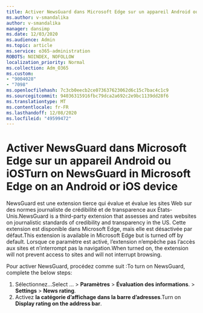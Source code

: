 ```yaml
---
title: Activer NewsGuard dans Microsoft Edge sur un appareil Android ou iOS
ms.author: v-smandalika
author: v-smandalika
manager: dansimp
ms.date: 12/03/2020
ms.audience: Admin
ms.topic: article
ms.service: o365-administration
ROBOTS: NOINDEX, NOFOLLOW
localization_priority: Normal
ms.collection: Adm_O365
ms.custom:
- "9004028"
- "7098"
ms.openlocfilehash: 7c3cb0eecb2ce073637623062d6c15c7bac4c1c9
ms.sourcegitcommit: 94036315916fbc79dca2a692c2e9bc1139dd28f6
ms.translationtype: MT
ms.contentlocale: fr-FR
ms.lasthandoff: 12/08/2020
ms.locfileid: "49599472"
---
```

# <a name="turn-on-newsguard-in-microsoft-edge-on-an-android-or-ios-device"></a><span data-ttu-id="21b08-102">Activer NewsGuard dans Microsoft Edge sur un appareil Android ou iOS</span><span class="sxs-lookup"><span data-stu-id="21b08-102">Turn on NewsGuard in Microsoft Edge on an Android or iOS device</span></span>

<span data-ttu-id="21b08-103">NewsGuard est une extension tierce qui évalue et évalue les sites Web sur des normes journaliste de crédibilité et de transparence aux États-Unis.</span><span class="sxs-lookup"><span data-stu-id="21b08-103">NewsGuard is a third-party extension that assesses and rates websites on journalistic standards of credibility and transparency in the US.</span></span> <span data-ttu-id="21b08-104">Cette extension est disponible dans Microsoft Edge, mais elle est désactivée par défaut.</span><span class="sxs-lookup"><span data-stu-id="21b08-104">This extension is available in Microsoft Edge but is turned off by default.</span></span> <span data-ttu-id="21b08-105">Lorsque ce paramètre est activé, l’extension n’empêche pas l’accès aux sites et n’interrompt pas la navigation.</span><span class="sxs-lookup"><span data-stu-id="21b08-105">When turned on, the extension will not prevent access to sites and will not interrupt browsing.</span></span>

<span data-ttu-id="21b08-106">Pour activer NewsGuard, procédez comme suit :</span><span class="sxs-lookup"><span data-stu-id="21b08-106">To turn on NewsGuard, complete the below steps:</span></span>
1. <span data-ttu-id="21b08-107">Sélectionnez...</span><span class="sxs-lookup"><span data-stu-id="21b08-107">Select …</span></span><span data-ttu-id="21b08-108"> > **Paramètres**  >  **Évaluation des informations**.</span><span class="sxs-lookup"><span data-stu-id="21b08-108"> > **Settings** > **News rating**.</span></span>
2. <span data-ttu-id="21b08-109">Activez **la catégorie d’affichage dans la barre d’adresses**.</span><span class="sxs-lookup"><span data-stu-id="21b08-109">Turn on **Display rating on the address bar**.</span></span>